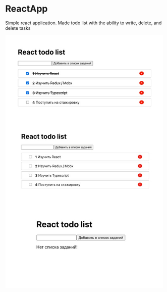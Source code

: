 # ReactApp
Simple react application. Made todo list with the ability to write, delete, and delete tasks

![alt tag](https://github.com/js8dev/ReactApp/blob/main/MyCollages.jpg "Скриншоты")​
